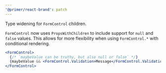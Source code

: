 ```yaml
---
'@primer/react-brand': patch
---
```


Type widening for `FormControl` children.

`FormControl` now uses `PropsWithChildren` to include support for `null` and `false` values. This allows for more flexibility when using `FormControl.*` with conditional rendering.

```jsx
<FormControl>
  {/* `maybeValue can be truthy, but also null or false` */}
  {maybeValue && <FormControl.Validation>Message</FormControl.Validation>}
</FormControl>
```
